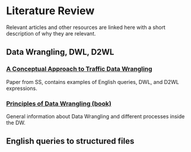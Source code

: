 # Literature Review

Relevant articles and other resources are linked here with a short description of why they are relevant.

## Data Wrangling, DWL, D2WL

### [A Conceptual Approach to Traffic Data Wrangling](https://link.springer.com/chapter/10.1007/978-3-319-60795-5_2)

Paper from SS, contains examples of English queries, DWL, and D2WL expressions.

### [Principles of Data Wrangling (book)](https://books.google.co.uk/books?hl=en&lr=&id=SEUqDwAAQBAJ&oi=fnd&pg=PP1&dq=construct+data+wrangling+from+english+query&ots=ny32osB5E3&sig=47NBWJ1q4A0V1yAR9U2K_BcWPgg#v=onepage&q&f=false)

General information about Data Wrangling and different processes inside the DW.

## English queries to structured files

